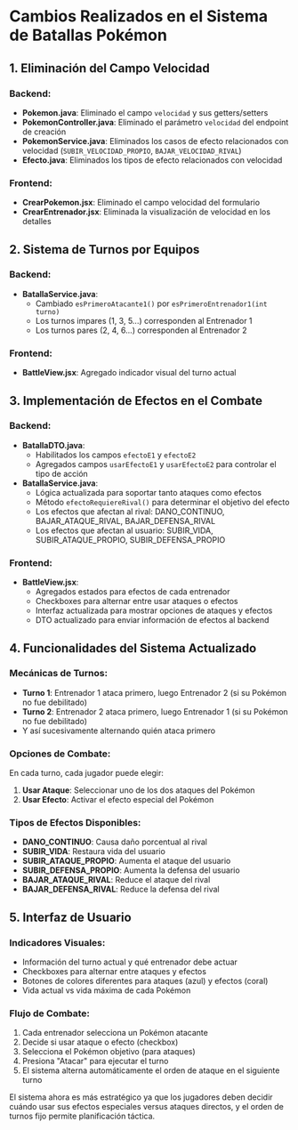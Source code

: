 # Cambios Realizados en el Sistema de Batallas Pokémon

## 1. Eliminación del Campo Velocidad

### Backend:
- **Pokemon.java**: Eliminado el campo `velocidad` y sus getters/setters
- **PokemonController.java**: Eliminado el parámetro `velocidad` del endpoint de creación
- **PokemonService.java**: Eliminados los casos de efecto relacionados con velocidad (`SUBIR_VELOCIDAD_PROPIO`, `BAJAR_VELOCIDAD_RIVAL`)
- **Efecto.java**: Eliminados los tipos de efecto relacionados con velocidad

### Frontend:
- **CrearPokemon.jsx**: Eliminado el campo velocidad del formulario
- **CrearEntrenador.jsx**: Eliminada la visualización de velocidad en los detalles

## 2. Sistema de Turnos por Equipos

### Backend:
- **BatallaService.java**: 
  - Cambiado `esPrimeroAtacante1()` por `esPrimeroEntrenador1(int turno)`
  - Los turnos impares (1, 3, 5...) corresponden al Entrenador 1
  - Los turnos pares (2, 4, 6...) corresponden al Entrenador 2

### Frontend:
- **BattleView.jsx**: Agregado indicador visual del turno actual

## 3. Implementación de Efectos en el Combate

### Backend:
- **BatallaDTO.java**: 
  - Habilitados los campos `efectoE1` y `efectoE2`
  - Agregados campos `usarEfectoE1` y `usarEfectoE2` para controlar el tipo de acción
- **BatallaService.java**:
  - Lógica actualizada para soportar tanto ataques como efectos
  - Método `efectoRequiereRival()` para determinar el objetivo del efecto
  - Los efectos que afectan al rival: DANO_CONTINUO, BAJAR_ATAQUE_RIVAL, BAJAR_DEFENSA_RIVAL
  - Los efectos que afectan al usuario: SUBIR_VIDA, SUBIR_ATAQUE_PROPIO, SUBIR_DEFENSA_PROPIO

### Frontend:
- **BattleView.jsx**:
  - Agregados estados para efectos de cada entrenador
  - Checkboxes para alternar entre usar ataques o efectos
  - Interfaz actualizada para mostrar opciones de ataques y efectos
  - DTO actualizado para enviar información de efectos al backend

## 4. Funcionalidades del Sistema Actualizado

### Mecánicas de Turnos:
- **Turno 1**: Entrenador 1 ataca primero, luego Entrenador 2 (si su Pokémon no fue debilitado)
- **Turno 2**: Entrenador 2 ataca primero, luego Entrenador 1 (si su Pokémon no fue debilitado)
- Y así sucesivamente alternando quién ataca primero

### Opciones de Combate:
En cada turno, cada jugador puede elegir:
1. **Usar Ataque**: Seleccionar uno de los dos ataques del Pokémon
2. **Usar Efecto**: Activar el efecto especial del Pokémon

### Tipos de Efectos Disponibles:
- **DANO_CONTINUO**: Causa daño porcentual al rival
- **SUBIR_VIDA**: Restaura vida del usuario
- **SUBIR_ATAQUE_PROPIO**: Aumenta el ataque del usuario
- **SUBIR_DEFENSA_PROPIO**: Aumenta la defensa del usuario
- **BAJAR_ATAQUE_RIVAL**: Reduce el ataque del rival
- **BAJAR_DEFENSA_RIVAL**: Reduce la defensa del rival

## 5. Interfaz de Usuario

### Indicadores Visuales:
- Información del turno actual y qué entrenador debe actuar
- Checkboxes para alternar entre ataques y efectos
- Botones de colores diferentes para ataques (azul) y efectos (coral)
- Vida actual vs vida máxima de cada Pokémon

### Flujo de Combate:
1. Cada entrenador selecciona un Pokémon atacante
2. Decide si usar ataque o efecto (checkbox)
3. Selecciona el Pokémon objetivo (para ataques)
4. Presiona "Atacar" para ejecutar el turno
5. El sistema alterna automáticamente el orden de ataque en el siguiente turno

El sistema ahora es más estratégico ya que los jugadores deben decidir cuándo usar sus efectos especiales versus ataques directos, y el orden de turnos fijo permite planificación táctica.
